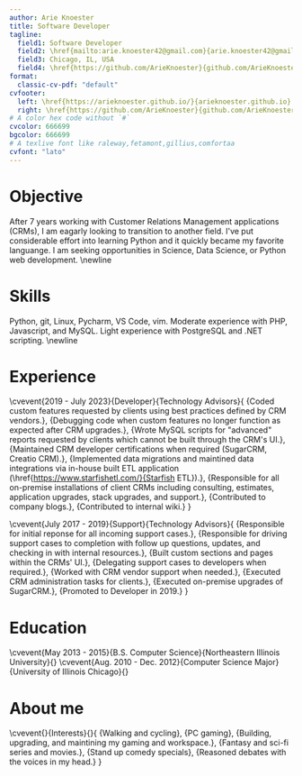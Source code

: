 ```yaml
---
author: Arie Knoester
title: Software Developer
tagline:
  field1: Software Developer
  field2: \href{mailto:arie.knoester42@gmail.com}{arie.knoester42@gmail.com}
  field3: Chicago, IL, USA
  field4: \href{https://github.com/ArieKnoester}{github.com/ArieKnoester}
format:
  classic-cv-pdf: "default"
cvfooter:
  left: \href{https://arieknoester.github.io/}{arieknoester.github.io}
  right: \href{https://github.com/ArieKnoester}{github.com/ArieKnoester/}
# A color hex code without `#`
cvcolor: 666699
bgcolor: 666699
# A texlive font like raleway,fetamont,gillius,comfortaa
cvfont: "lato"
---
```


# Objective

After 7 years working with Customer Relations Management applications (CRMs), I am eagarly looking to transition to another field.
I've put considerable effort into learning Python and it quickly became my favorite languange. I am seeking opportunities in Science, Data Science, or Python
web development. \newline

# Skills

Python, git, Linux, Pycharm, VS Code, vim. Moderate experience with PHP, Javascript, and MySQL. Light experience with PostgreSQL and .NET scripting. \newline


# Experience

\cvevent{2019 - July 2023}{Developer}{Technology Advisors}{
  {Coded custom features requested by clients using best practices defined by CRM vendors.},
  {Debugging code when custom features no longer function as expected after CRM upgrades.},
  {Wrote MySQL scripts for "advanced" reports requested by clients which cannot be built through the CRM's UI.},
  {Maintained CRM developer certifications when required (SugarCRM, Creatio CRM).},
  {Implemented data migrations and maintined data integrations via in-house built ETL application (\href{https://www.starfishetl.com/}{Starfish ETL}).},
  {Responsible for all on-premise installations of client CRMs including consulting, estimates, application upgrades, stack upgrades, and support.},
  {Contributed to company blogs.},
  {Contributed to internal wiki.}
}

\cvevent{July 2017 - 2019}{Support}{Technology Advisors}{
  {Responsible for initial reponse for all incoming support cases.},
  {Responsible for driving support cases to completion with follow up questions, updates, and checking in with internal resources.},
  {Built custom sections and pages within the CRMs' UI.},
  {Delegating support cases to developers when required.},
  {Worked with CRM vendor support when needed.},
  {Executed CRM administration tasks for clients.},
  {Executed on-premise upgrades of SugarCRM.},
  {Promoted to Developer in 2019.}
}

# Education

\cvevent{May 2013 - 2015}{B.S. Computer Science}{Northeastern Illinois University}{}
\cvevent{Aug. 2010 - Dec. 2012}{Computer Science Major}{University of Illinois Chicago}{}


# About me

\cvevent{}{Interests}{}{
  {Walking and cycling},
  {PC gaming},
  {Building, upgrading, and maintining my gaming and workspace.},
  {Fantasy and sci-fi series and movies.},
  {Stand up comedy specials},
  {Reasoned debates with the voices in my head.}
}
